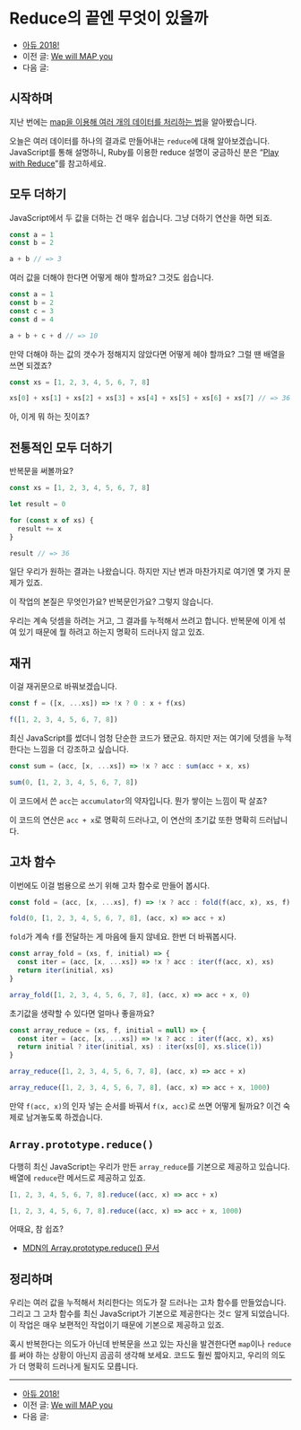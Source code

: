 # Reduce의 끝엔 무엇이 있을까

- [아듀 2018!](https://adieu2018.ahastudio.com/)
- 이전 글: [We will MAP you](http://j.mp/2Q6ecKX)
- 다음 글:

## 시작하며

지난 번에는
[map을 이용해 여러 개의 데이터를 처리하는 법](http://j.mp/2Q6ecKX)을
알아봤습니다.

오늘은 여러 데이터를 하나의 결과로 만들어내는 `reduce`에 대해 알아보겠습니다.
JavaScript를 통해 설명하니, Ruby를 이용한 reduce 설명이 궁금하신 분은
“[Play with Reduce](http://j.mp/22sWiPy)”를 참고하세요.

## 모두 더하기

JavaScript에서 두 값을 더하는 건 매우 쉽습니다.
그냥 더하기 연산을 하면 되죠.

```javascript
const a = 1
const b = 2

a + b // => 3
```

여러 값을 더해야 한다면 어떻게 해야 할까요?
그것도 쉽습니다.

```javascript
const a = 1
const b = 2
const c = 3
const d = 4

a + b + c + d // => 10
```

만약 더해야 하는 값의 갯수가 정해지지 않았다면 어떻게 헤야 할까요?
그럴 땐 배열을 쓰면 되겠죠?

```javascript
const xs = [1, 2, 3, 4, 5, 6, 7, 8]

xs[0] + xs[1] + xs[2] + xs[3] + xs[4] + xs[5] + xs[6] + xs[7] // => 36
```

아, 이게 뭐 하는 짓이죠?

## 전통적인 모두 더하기

반복문을 써볼까요?

```javascript
const xs = [1, 2, 3, 4, 5, 6, 7, 8]

let result = 0

for (const x of xs) {
  result += x
}

result // => 36
```

일단 우리가 원하는 결과는 나왔습니다.
하지만 지난 번과 마찬가지로 여기엔 몇 가지 문제가 있죠.

이 작업의 본질은 무엇인가요? 반복문인가요? 그렇지 않습니다.

우리는 계속 덧셈을 하려는 거고,
그 결과를 누적해서 쓰려고 합니다.
반복문에 이게 섞여 있기 때문에 뭘 하려고 하는지 명확히 드러나지 않고 있죠.

## 재귀

이걸 재귀문으로 바꿔보겠습니다.

```javascript
const f = ([x, ...xs]) => !x ? 0 : x + f(xs)

f([1, 2, 3, 4, 5, 6, 7, 8])
```

최신 JavaScript를 썼더니 엄청 단순한 코드가 됐군요.
하지만 저는 여기에 덧셈을 누적한다는 느낌을 더 강조하고 싶습니다.

```javascript
const sum = (acc, [x, ...xs]) => !x ? acc : sum(acc + x, xs)

sum(0, [1, 2, 3, 4, 5, 6, 7, 8])
```

이 코드에서 쓴 `acc`는 `accumulator`의 약자입니다.
뭔가 쌓이는 느낌이 팍 살죠?

이 코드의 연산은 `acc + x`로 명확히 드러나고,
이 연산의 초기값 또한 명확히 드러납니다.

## 고차 함수

이번에도 이걸 범용으로 쓰기 위해 고차 함수로 만들어 봅시다.

```javascript
const fold = (acc, [x, ...xs], f) => !x ? acc : fold(f(acc, x), xs, f)

fold(0, [1, 2, 3, 4, 5, 6, 7, 8], (acc, x) => acc + x)
```

`fold`가 계속 `f`를 전달하는 게 마음에 들지 않네요.
한번 더 바꿔봅시다.

```javascript
const array_fold = (xs, f, initial) => {
  const iter = (acc, [x, ...xs]) => !x ? acc : iter(f(acc, x), xs)
  return iter(initial, xs)
}

array_fold([1, 2, 3, 4, 5, 6, 7, 8], (acc, x) => acc + x, 0)
```

초기값을 생략할 수 있다면 얼마나 좋을까요?

```javascript
const array_reduce = (xs, f, initial = null) => {
  const iter = (acc, [x, ...xs]) => !x ? acc : iter(f(acc, x), xs)
  return initial ? iter(initial, xs) : iter(xs[0], xs.slice(1))
}

array_reduce([1, 2, 3, 4, 5, 6, 7, 8], (acc, x) => acc + x)

array_reduce([1, 2, 3, 4, 5, 6, 7, 8], (acc, x) => acc + x, 1000)
```

만약 `f(acc, x)`의 인자 넣는 순서를 바꿔서 `f(x, acc)`로 쓰면 어떻게 될까요?
이건 숙제로 남겨놓도록 하겠습니다.

## `Array.prototype.reduce()`

다행히 최신 JavaScript는 우리가 만든 `array_reduce`를
기본으로 제공하고 있습니다.
배열에 `reduce`란 메서드로 제공하고 있죠.

```javascript
[1, 2, 3, 4, 5, 6, 7, 8].reduce((acc, x) => acc + x)

[1, 2, 3, 4, 5, 6, 7, 8].reduce((acc, x) => acc + x, 1000)
```

어때요, 참 쉽죠?

- [MDN의 Array.prototype.reduce() 문서](http://j.mp/2QdHqaz)

## 정리하며

우리는 여러 값을 누적해서 처리한다는
의도가 잘 드러나는 고차 함수를 만들었습니다.
그리고 그 고차 함수를 최신 JavaScript가
기본으로 제공한다는 것ㄷ 알게 되었습니다.
이 작업은 매우 보편적인 작업이기 때문에 기본으로 제공하고 있죠.

혹시 반복한다는 의도가 아닌데 반복문을 쓰고 있는 자신을 발견한다면
`map`이나 `reduce`를 써야 하는 상황이 아닌지 곰곰히 생각해 보세요.
코드도 훨씬 짧아지고, 우리의 의도가 더 명확히 드러나게 될지도 모릅니다.

---

- [아듀 2018!](https://adieu2018.ahastudio.com/)
- 이전 글: [We will MAP you](http://j.mp/2Q6ecKX)
- 다음 글:
